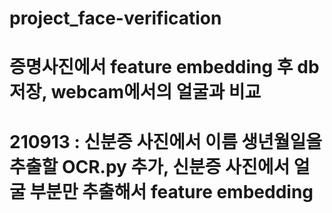 # project_face-verification

# 증명사진에서 feature embedding 후 db 저장, webcam에서의 얼굴과 비교

# 210913 : 신분증 사진에서 이름 생년월일을 추출할 OCR.py 추가, 신분증 사진에서 얼굴 부분만 추출해서 feature embedding 
